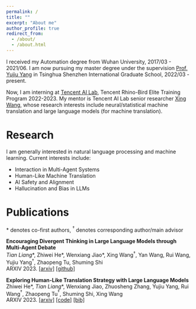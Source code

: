 ```yaml
---
permalink: /
title: ""
excerpt: "About me"
author_profile: true
redirect_from: 
  - /about/
  - /about.html
---
```


<!-- ## About Me -->
I received my Automation degree from Wuhan University, 2017/03 - 2021/06. I am now pursuing my master degree under the supervision [Prof. Yujiu Yang](https://scholar.google.co.za/citations?user=4gH3sxsAAAAJ&hl=zh-CN) in Tsinghua Shenzhen International Graduate School, 2022/03 - present.

Now, I am interning at [Tencent AI Lab](https://ai.tencent.com/ailab/nlp/en/index.html), Tencent Rhino-Bird Elite Training Program 2022-2023. My mentor is Tencent AI Lab senior researcher [Xing Wang](http://xingwang4nlp.com/), whose research interests include neural/statistical machine translation and large language models (for machine translation).


# Research
I am generally interested in natural language processing and machine learning. Current interests include:
- Interaction in Multi-Agent Systems
- Human-Like Machine Translation
- AI Safety and Alignment
- Hallucination and Bias in LLMs


# Publications
\* denotes co-first authors, $^\dagger$ denotes corresponding author/main advisor

**Encouraging Divergent Thinking in Large Language Models through Multi-Agent Debate**  
*Tian Liang*\*, Zhiwei He\*, Wenxiang Jiao\*, Xing Wang$^\dagger$, Yan Wang, Rui Wang, Yujiu Yang$^\dagger$, Zhaopeng Tu, Shuming Shi<br>
ARXIV 2023. [[arxiv]](https://arxiv.org/abs/2305.19118) [[github]](https://github.com/Skytliang/Multi-Agents-Debate)

**Exploring Human-Like Translation Strategy with Large Language Models**
Zhiwei He\*, *Tian Liang*\*, Wenxiang Jiao, Zhuosheng Zhang, Yujiu Yang, Rui Wang$^\dagger$, Zhaopeng Tu$^\dagger$, Shuming Shi, Xing Wang<br>
ARXIV 2023. [[arxiv]](https://arxiv.org/abs/2305.04118) [[code]](https://github.com/zwhe99/MAPS-mt) [[bib]](files/he2023exploring/bib.txt)


<!-- # Awards
Outstanding Undergraduate Thesis in WHU (top 1%) -->